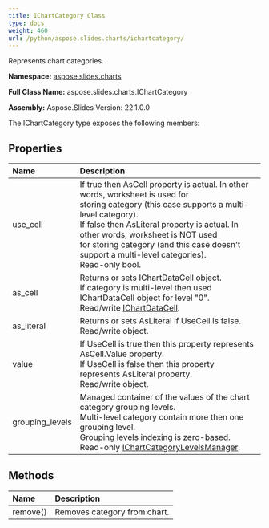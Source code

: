 ```yaml
---
title: IChartCategory Class
type: docs
weight: 460
url: /python/aspose.slides.charts/ichartcategory/
---
```


Represents chart categories.

**Namespace:** [aspose.slides.charts](/python/aspose.slides.charts/)

**Full Class Name:** aspose.slides.charts.IChartCategory

**Assembly:**  Aspose.Slides Version: 22.1.0.0

The IChartCategory type exposes the following members:
## **Properties**
|**Name**|**Description**|
| :- | :- |
|use_cell|If true then AsCell property is actual. In other words, worksheet is used for <br/>            storing category (this case supports a multi-level category).<br/>            If false then AsLiteral property is actual. In other words, worksheet is NOT used <br/>            for storing category (and this case doesn't support a multi-level categories).<br/>            Read-only bool.|
|as_cell|Returns or sets IChartDataCell object.<br/>            If category is multi-level then used IChartDataCell object for level "0".<br/>            Read/write [IChartDataCell](/python/aspose.slides.charts/ichartdatacell/).|
|as_literal|Returns or sets AsLiteral if UseCell is false.<br/>            Read/write object.|
|value|If UseCell is true then this property represents AsCell.Value property.<br/>            If UseCell is false then this property represents AsLiteral property.<br/>            Read/write object.|
|grouping_levels|Managed container of the values of the chart category grouping levels.<br/>            Multi-level category contain more then one grouping level.<br/>            Grouping levels indexing is zero-based.<br/>            Read-only [IChartCategoryLevelsManager](/python/aspose.slides.charts/ichartcategorylevelsmanager/).|
## **Methods**
|**Name**|**Description**|
| :- | :- |
|remove()|Removes category from chart.|

